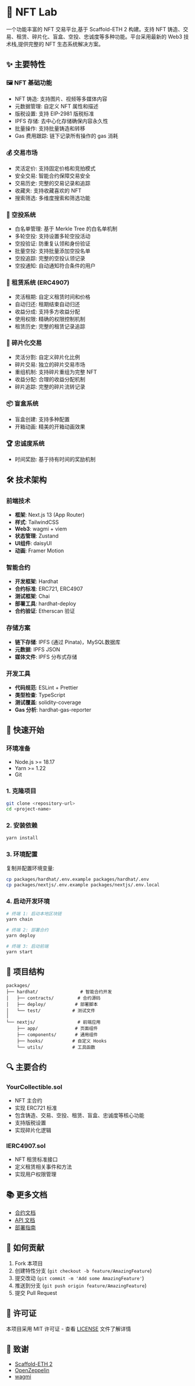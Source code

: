 # 🚩 NFT Lab

一个功能丰富的 NFT 交易平台,基于 Scaffold-ETH 2 构建。支持 NFT 铸造、交易、租赁、碎片化、盲盒、空投、忠诚度等多种功能。平台采用最新的 Web3 技术栈,提供完整的 NFT 生态系统解决方案。

## ✨ 主要特性

### 🖼️ NFT 基础功能
- NFT 铸造: 支持图片、视频等多媒体内容
- 元数据管理: 自定义 NFT 属性和描述
- 版税设置: 支持 EIP-2981 版税标准
- IPFS 存储: 去中心化存储确保内容永久性
- 批量操作: 支持批量铸造和转移
- Gas 费用跟踪: 链下记录所有操作的 gas 消耗

### 💰 交易市场
- 灵活定价: 支持固定价格和竞拍模式
- 安全交易: 智能合约保障交易安全
- 交易历史: 完整的交易记录和追踪
- 收藏夹: 支持收藏喜欢的 NFT
- 搜索筛选: 多维度搜索和筛选功能



### 🎯 空投系统
- 白名单管理: 基于 Merkle Tree 的白名单机制
- 多轮空投: 支持设置多轮空投活动
- 空投验证: 防重复认领和身份验证
- 批量空投: 支持批量添加空投名单
- 空投追踪: 完整的空投认领记录
- 空投通知: 自动通知符合条件的用户

### 🔄 租赁系统 (ERC4907)
- 灵活租期: 自定义租赁时间和价格
- 自动归还: 租期结束自动归还
- 收益分成: 支持多方收益分配
- 使用权限: 精确的权限控制机制
- 租赁历史: 完整的租赁记录追踪

### 💎 碎片化交易
- 灵活分割: 自定义碎片化比例
- 碎片交易: 独立的碎片交易市场
- 重组机制: 支持碎片重组为完整 NFT
- 收益分配: 合理的收益分配机制
- 碎片追踪: 完整的碎片流转记录

### 📦 盲盒系统
- 盲盒创建: 支持多种配置
- 开箱动画: 精美的开箱动画效果

### 🏆 忠诚度系统
- 时间奖励: 基于持有时间的奖励机制

## 🛠 技术架构

### 前端技术
- **框架**: Next.js 13 (App Router)
- **样式**: TailwindCSS
- **Web3**: wagmi + viem
- **状态管理**: Zustand
- **UI组件**: daisyUI
- **动画**: Framer Motion

### 智能合约
- **开发框架**: Hardhat
- **合约标准**: ERC721, ERC4907
- **测试框架**: Chai
- **部署工具**: hardhat-deploy
- **合约验证**: Etherscan 验证

### 存储方案
- **链下存储**: IPFS (通过 Pinata)，MySQL数据库
- **元数据**: IPFS JSON
- **媒体文件**: IPFS 分布式存储

### 开发工具
- **代码规范**: ESLint + Prettier
- **类型检查**: TypeScript
- **测试覆盖**: solidity-coverage
- **Gas 分析**: hardhat-gas-reporter

## 🚀 快速开始

### 环境准备
- Node.js >= 18.17
- Yarn >= 1.22
- Git

### 1. 克隆项目
```bash
git clone <repository-url>
cd <project-name>
```

### 2. 安装依赖
```bash
yarn install
```

### 3. 环境配置
复制并配置环境变量:
```bash
cp packages/hardhat/.env.example packages/hardhat/.env
cp packages/nextjs/.env.example packages/nextjs/.env.local
```

### 4. 启动开发环境
```bash
# 终端 1: 启动本地区块链
yarn chain

# 终端 2: 部署合约
yarn deploy

# 终端 3: 启动前端
yarn start
```

## 📝 项目结构

```
packages/
├── hardhat/                # 智能合约开发
│   ├── contracts/         # 合约源码
│   ├── deploy/           # 部署脚本
│   └── test/            # 测试文件
│
└── nextjs/                # 前端应用
    ├── app/              # 页面组件
    ├── components/       # 通用组件
    ├── hooks/           # 自定义 Hooks
    └── utils/           # 工具函数
```

## 🔍 主要合约

### YourCollectible.sol
- NFT 主合约
- 实现 ERC721 标准
- 包含铸造、交易、空投、租赁、盲盒、忠诚度等核心功能
- 支持版税设置
- 实现碎片化逻辑

### IERC4907.sol
- NFT 租赁标准接口
- 定义租赁相关事件和方法
- 实现用户权限管理

## 📚 更多文档

- [合约文档](./docs/contracts.md)
- [API 文档](./docs/api.md)
- [部署指南](./docs/deployment.md)

## 🤝 如何贡献

1. Fork 本项目
2. 创建特性分支 (`git checkout -b feature/AmazingFeature`)
3. 提交改动 (`git commit -m 'Add some AmazingFeature'`)
4. 推送到分支 (`git push origin feature/AmazingFeature`)
5. 提交 Pull Request

## 📄 许可证

本项目采用 MIT 许可证 - 查看 [LICENSE](LICENSE) 文件了解详情

## 🙏 致谢

- [Scaffold-ETH 2](https://github.com/scaffold-eth/scaffold-eth-2)
- [OpenZeppelin](https://github.com/OpenZeppelin/openzeppelin-contracts)
- [wagmi](https://wagmi.sh/)
